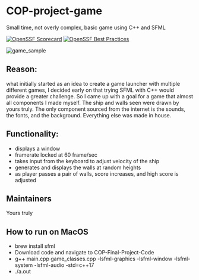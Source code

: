 # COP-project-game
Small time, not overly complex, basic game using C++ and SFML

[![OpenSSF Scorecard](https://api.securityscorecards.dev/projects/github.com/wcward3302/COP-Final-Project-Code/badge)](https://securityscorecards.dev/viewer/?uri=github.com/wcward3302/COP-Final-Project-Code)
[![OpenSSF Best Practices](https://www.bestpractices.dev/projects/8469/badge)](https://www.bestpractices.dev/projects/8469)

![game_sample](https://user-images.githubusercontent.com/122639149/234976748-88022279-8526-4e2a-be4b-b4431323bdfe.gif)

## Reason: 
what initially started as an idea to create a game launcher with multiple different games, I decided early on that trying SFML with C++ would provide a greater challenge. So I came up with a goal for a game that almost all components I made myself. The ship and walls seen were drawn by yours truly. The only component sourced from the internet is the sounds, the fonts, and the background. Everything else was made in house. 

## Functionality: 
- displays a window
- framerate locked at 60 frame/sec
- takes input from the keyboard to adjust velocity of the ship
- generates and displays the walls at random heights
- as player passes a pair of walls, score increases, and high score is adjusted

## Maintainers
Yours truly

## How to run on MacOS

- brew install sfml
- Download code and navigate to COP-Final-Project-Code
- g++ main.cpp game_classes.cpp -lsfml-graphics -lsfml-window -lsfml-system -lsfml-audio -std=c++17
- ./a.out

